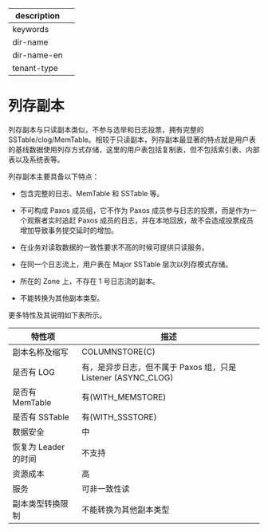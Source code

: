 |description||
|---|---|
|keywords||
|dir-name||
|dir-name-en||
|tenant-type||

# 列存副本

列存副本与只读副本类似，不参与选举和日志投票，拥有完整的 SSTable/clog/MemTable。相较于只读副本，列存副本最显著的特点就是用户表的基线数据使用列存方式存储，这里的用户表包括复制表，但不包括索引表、内部表以及系统表等。

列存副本主要具备以下特点：

* 包含完整的日志、MemTable 和 SSTable 等。

* 不可构成 Paxos 成员组，它不作为 Paxos 成员参与日志的投票，而是作为一个观察者实时追赶 Paxos 成员的日志，并在本地回放，故不会造成投票成员增加导致事务提交延时的增加。

* 在业务对读取数据的一致性要求不高的时候可提供只读服务。

* 在同一个日志流上，用户表在 Major SSTable 层次以列存模式存储。

* 所在的 Zone 上，不存在 1 号日志流的副本。

* 不能转换为其他副本类型。

更多特性及其说明如下表所示。

|      特性项           |                      描述                       |
|----------------------|-----------------------------------------------|
| 副本名称及缩写        | COLUMNSTORE(C)                                   |
| 是否有 LOG           | 有，是异步日志，但不属于 Paxos 组，只是 Listener (ASYNC_CLOG) |
| 是否有 MemTable      | 有(WITH_MEMSTORE)                              |
| 是否有 SSTable       | 有(WITH_SSSTORE)       |
| 数据安全             | 中                                             |
| 恢复为 Leader 的时间  | 不支持                                           |
| 资源成本             | 高                                             |
| 服务                 | 可非一致性读                                        |
| 副本类型转换限制       | 不能转换为其他副本类型                                    |

